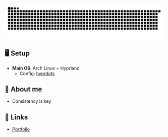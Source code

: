 

[![Snake animation](https://raw.githubusercontent.com/ardszsantos/ardszsantos/output/snake.svg)](https://github.com/ardszsantos/ardszsantos)

## 🖥️ **Setup**
- **Main OS**: Arch Linux + Hyprland
  - Config: [hyprdots](https://github.com/prasanthrangan/hyprdots)

## 🌱 **About me**
- Consistency is key <br/>

## 🔗 **Links**
- [Portfolio](https://portifolio-senai.vercel.app/)

